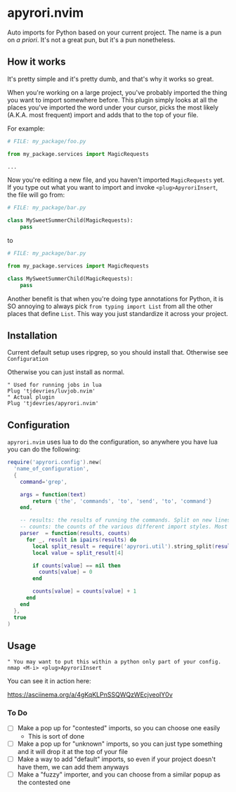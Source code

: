 # apyrori.nvim

Auto imports for Python based on your current project. The name is a pun on _a priori_. It's not a great pun, but it's a pun nonetheless.

## How it works

It's pretty simple and it's pretty dumb, and that's why it works so great.

When you're working on a large project, you've probably imported the thing you want to import somewhere before.
This plugin simply looks at all the places you've imported the word under your cursor, picks the most likely (A.K.A. most frequent) import
and adds that to the top of your file.


For example:

```python
# FILE: my_package/foo.py

from my_package.services import MagicRequests

...
```

Now you're editing a new file, and you haven't imported `MagicRequests` yet. If you type out what you want to import and invoke `<plug>ApyroriInsert`,
the file will go from:

```python
# FILE: my_package/bar.py

class MySweetSummerChild(MagicRequests):
    pass
```

to

```python
# FILE: my_package/bar.py

from my_package.services import MagicRequests

class MySweetSummerChild(MagicRequests):
    pass
```

Another benefit is that when you're doing type annotations for Python, it is SO annoying to always pick `from typing import List` from all the other places that define `List`. This way you just standardize it across your project.

## Installation

Current default setup uses ripgrep, so you should install that. Otherwise see `Configuration`

Otherwise you can just install as normal.

```vim
" Used for running jobs in lua
Plug 'tjdevries/luvjob.nvim'
" Actual plugin
Plug 'tjdevries/apyrori.nvim'
```

## Configuration

`apyrori.nvim` uses lua to do the configuration, so anywhere you have lua you can do the following:

```lua
require('apyrori.config').new(
  'name_of_configuration',
  {
    command='grep',

    args = function(text)
        return {'the', 'commands', 'to', 'send', 'to', 'command'}
    end,

    -- results: the results of running the commands. Split on new lines
    -- counts: the counts of the various different import styles. Most common will be used.
    parser  = function(results, counts)
      for _, result in ipairs(results) do
        local split_result = require('apyrori.util').string_split(result, ":", 4)
        local value = split_result[4]

        if counts[value] == nil then
          counts[value] = 0
        end

        counts[value] = counts[value] + 1
      end
    end
  },
  true
)

```

## Usage

```vim
" You may want to put this within a python only part of your config.
nmap <M-i> <plug>ApyroriInsert
```

You can see it in action here:

https://asciinema.org/a/4gKqKLPnSSQWQzWEcjveoIY0v


### To Do

- [ ] Make a pop up for "contested" imports, so you can choose one easily
    - This is sort of done
- [ ] Make a pop up for "unknown" imports, so you can just type something and it will drop it at the top of your file
- [ ] Make a way to add "default" imports, so even if your project doesn't have them, we can add them anyways
- [ ] Make a "fuzzy" importer, and you can choose from  a similar popup as the contested one
